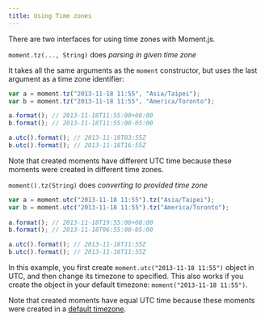 ```yaml
---
title: Using Time zones
---
```


There are two interfaces for using time zones with Moment.js.

`moment.tz(..., String)` does _parsing in given time zone_

It takes all the same arguments as the `moment` constructor, but uses the last argument as a time zone identifier:

```js
var a = moment.tz("2013-11-18 11:55", "Asia/Taipei");
var b = moment.tz("2013-11-18 11:55", "America/Toronto");

a.format(); // 2013-11-18T11:55:00+08:00
b.format(); // 2013-11-18T11:55:00-05:00

a.utc().format(); // 2013-11-18T03:55Z
b.utc().format(); // 2013-11-18T16:55Z
```
Note that created moments have different UTC time because these moments were created in different time zones.


`moment().tz(String)` does _converting to provided time zone_


```js
var a = moment.utc("2013-11-18 11:55").tz("Asia/Taipei");
var b = moment.utc("2013-11-18 11:55").tz("America/Toronto");
 
a.format(); // 2013-11-18T19:55:00+08:00
b.format(); // 2013-11-18T06:55:00-05:00

a.utc().format(); // 2013-11-18T11:55Z
b.utc().format(); // 2013-11-18T11:55Z
```

In this example, you first create `moment.utc("2013-11-18 11:55")` object in UTC, and then change its timezone to specified. This also works if you create the object in your default timezone: `moment("2013-11-18 11:55")`.
  
Note that created moments have equal UTC time because these moments were created in a [default timezone](#/using-timezones/default-timezone/).
